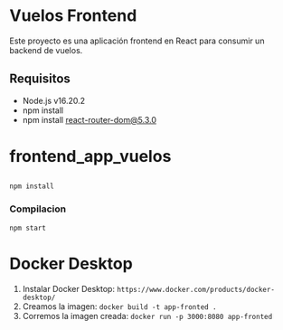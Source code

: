 # Vuelos Frontend

Este proyecto es una aplicación frontend en React para consumir un backend de vuelos.

## Requisitos

- Node.js v16.20.2
- npm install
- npm install react-router-dom@5.3.0


# frontend_app_vuelos

##
```
npm install
```

### Compilacion
```
npm start
```

# Docker Desktop

1. Instalar Docker Desktop: `https://www.docker.com/products/docker-desktop/`
3. Creamos la imagen: `docker build -t app-fronted .`
4. Corremos la imagen creada: `docker run -p 3000:8080 app-fronted`